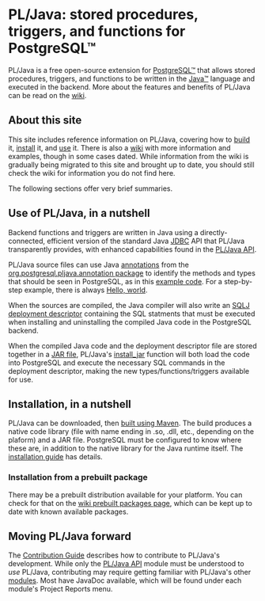 # PL/Java: stored procedures, triggers, and functions for PostgreSQL™

PL/Java is a free open-source extension for [PostgreSQL™][pgsql] that allows
stored procedures, triggers, and functions to be written in the
[Java™][java] language and executed in the backend. More about the features
and benefits of PL/Java can be read on the [wiki][].

[pgsql]: http://www.postgresql.org/
[java]: https://www.oracle.com/java/
[wiki]: https://github.com/tada/pljava/wiki

## About this site

This site includes reference
information on PL/Java, covering how to [build][] it, [install][] it,
and [use][] it. There is also a [wiki][] with more information and examples,
though in some cases dated. While information from the wiki is gradually
being migrated to this site and brought up to date, you should still check
the wiki for information you do not find here.

The following sections offer very brief summaries.

[build]: build/build.html
[install]: install/install.html
[use]: use/use.html

## Use of PL/Java, in a nutshell

Backend functions and triggers are written in Java using a directly-connected,
efficient version of the standard Java [JDBC][] API that PL/Java transparently
provides, with enhanced capabilities found in the [PL/Java API][pljapi].

PL/Java source files can use Java [annotations][] from the
[org.postgresql.pljava.annotation package][oppa] to identify the methods and
types that should be seen in PostgreSQL, as in this [example code][trgann].
For a step-by-step example, there is always [Hello, world][helwo].

When the sources are compiled, the Java
compiler will also write an [SQLJ deployment descriptor][depdesc] containing
the SQL statments that must be executed when installing and uninstalling the
compiled Java code in the PostgreSQL backend.

When the compiled Java code and the deployment descriptor file are stored
together in a [JAR file][jar], PL/Java\'s [install_jar][] function will both
load the code into PostgreSQL and execute the necessary SQL commands in the
deployment descriptor, making the new types/functions/triggers available for
use.

[JDBC]: https://docs.oracle.com/javase/tutorial/jdbc/
[pljapi]: pljava-api/apidocs/org.postgresql.pljava/module-summary.html
[annotations]: https://docs.oracle.com/javase/tutorial/java/annotations/
[oppa]: pljava-api/apidocs/org.postgresql.pljava/org/postgresql/pljava/annotation/package-summary.html#package-description
[trgann]: https://github.com/tada/pljava/blob/master/pljava-examples/src/main/java/org/postgresql/pljava/example/annotation/Triggers.java
[depdesc]: https://github.com/tada/pljava/wiki/Sql-deployment-descriptor
[jar]: https://docs.oracle.com/javase/tutorial/deployment/jar/index.html
[install_jar]: https://github.com/tada/pljava/wiki/SQL%20Functions#wiki-install_jar
[helwo]: use/hello.html

## Installation, in a nutshell

PL/Java can be downloaded, then [built using Maven][build]. The build produces
a native code library (file with name ending in .so, .dll, etc., depending on
the plaform) and a JAR file. PostgreSQL must be configured to know where these
are, in addition to the native library for the Java runtime itself. The
[installation guide][install] has details.

### Installation from a prebuilt package

There may be a prebuilt distribution available for your platform.
You can check for that on the [wiki prebuilt packages page][wpbpp],
which can be kept up to date with known available packages.

[wpbpp]: https://github.com/tada/pljava/wiki/Prebuilt-packages

## Moving PL/Java forward

The [Contribution Guide][cguide] describes how to contribute to PL/Java\'s
development. While only the [PL/Java API][pljapi] module must be understood
to _use_ PL/Java, contributing may require getting familiar with PL/Java\'s
other [modules](modules.html). Most have JavaDoc available, which will be
found under each module\'s Project Reports menu.

[cguide]: https://github.com/tada/pljava/wiki/Contribution-guide
